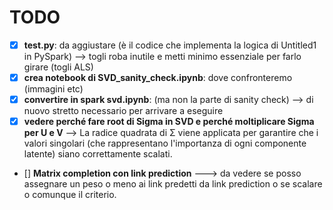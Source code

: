 # TODO

- [x] **test.py**: da aggiustare (è il codice che implementa la logica di Untitled1 in PySpark) --> togli roba inutile e metti minimo essenziale per farlo girare (togli ALS)
- [x] **crea notebook di SVD_sanity_check.ipynb**: dove confronteremo (immagini etc)
- [x] **convertire in spark svd.ipynb**: (ma non la parte di sanity check) --> di nuovo stretto necessario per arrivare a eseguire
- [x] **vedere perché fare root di Sigma in SVD e perché moltiplicare Sigma per U e V** --> La radice quadrata di Σ viene applicata per garantire che i valori singolari (che rappresentano l'importanza di ogni componente latente) siano correttamente scalati.
- [] **Matrix completion con link prediction**  ---> da vedere se posso assegnare un peso o meno ai link predetti da link prediction o se scalare o comunque il criterio.